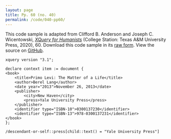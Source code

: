 ```yaml
---
layout: page
title: Pp. 60 (no. 40)
permalink: /code/040-pp60/
---
```


This code sample is adapted from Clifford B. Anderson and Joseph C. Wicentowski, 
[_XQuery for Humanists_](/) (College Station: Texas A&M University Press, 2020), 60. 
Download this code sample in its [raw form](/code/040-pp60/040-pp60.xq).
View the source on [GitHub](https://github.com/coding4humanists/xquery4humanists/blob/master/code/040-pp60/040-pp60.xq).

```xquery
xquery version "3.1";

declare context item := document {
<book>
    <title>Primo Levi: The Matter of a Life</title>
    <author>Berel Lang</author>
    <date year="2013">November 26, 2013</date>
    <publisher>
        <city>New Haven</city>
        <press>Yale University Press</press>
    </publisher>
    <identifier type="ISBN-10">0300137230</identifier>
    <identifier type="ISBN-13">978-0300137231</identifier>
</book>
};

/descendant-or-self::press[child::text() = "Yale University Press"]
```  
